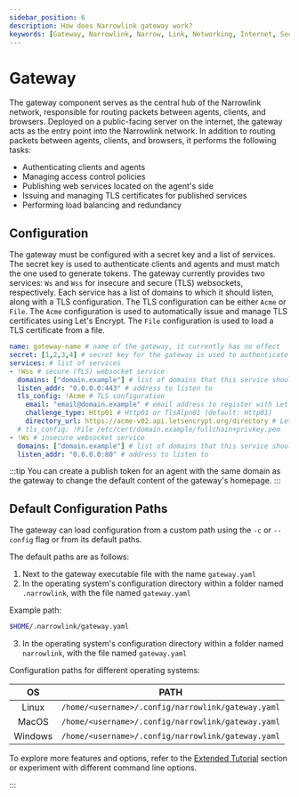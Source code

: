 ```yaml
---
sidebar_position: 6
description: How does Narrowlink gateway work?
keywords: [Gateway, Narrowlink, Narrow, Link, Networking, Internet, Security, Privacy, Open Source, Self-hosted, Tutorial, How-to, Guide, Nat, Firewall, Proxy, Reverse Proxy, Tunnel, Rust, ACME, Let's Encrypt, TLS, SSL, WSS, WS, Websocket, Load Balancing, Access Control, Service Publication, Certificate Management, Secure Communication, Internet, Security, Privacy, Open Source, Self-hosted, Tutorial, How-to, Guide, Xchacha20-Poly1305, HMAC-SHA256]
---
```


# Gateway

The gateway component serves as the central hub of the Narrowlink network, responsible for routing packets between agents, clients, and browsers. Deployed on a public-facing server on the internet, the gateway acts as the entry point into the Narrowlink network. In addition to routing packets between agents, clients, and browsers, it performs the following tasks:

- Authenticating clients and agents
- Managing access control policies
- Publishing web services located on the agent's side
- Issuing and managing TLS certificates for published services
- Performing load balancing and redundancy

## Configuration

The gateway must be configured with a secret key and a list of services. The secret key is used to authenticate clients and agents and must match the one used to generate tokens. The gateway currently provides two services: `Ws` and `Wss` for insecure and secure (TLS) websockets, respectively. Each service has a list of domains to which it should listen, along with a TLS configuration. The TLS configuration can be either `Acme` or `File`. The `Acme` configuration is used to automatically issue and manage TLS certificates using Let's Encrypt. The `File` configuration is used to load a TLS certificate from a file.

```yaml
name: gateway-name # name of the gateway, it currently has no effect
secret: [1,2,3,4] # secret key for the gateway is used to authenticate clients and agents, at least 8 bytes
services: # list of services
- !Wss # secure (TLS) websocket service
  domains: ["domain.example"] # list of domains that this service should listen to
  listen_addr: "0.0.0.0:443" # address to listen to
  tls_config: !Acme # TLS configuration
    email: "email@domain.example" # email address to register with Let's Encrypt
    challenge_type: Http01 # Http01 or TlsAlpn01 (default: Http01)
    directory_url: https://acme-v02.api.letsencrypt.org/directory # Let's Encrypt directory URL (default: https://acme-v02.api.letsencrypt.org/directory)
  # tls_config: !File /etc/cert/domain.example/fullchain+privkey.pem
- !Ws # insecure websocket service
  domains: ["domain.example"] # list of domains that this service should listen to
  listen_addr: "0.0.0.0:80" # address to listen to
```

:::tip
You can create a publish token for an agent with the same domain as the gateway to change the default content of the gateway's homepage.
:::

## Default Configuration Paths

The gateway can load configuration from a custom path using the `-c` or `--config` flag or from its default paths.

The default paths are as follows:

1. Next to the gateway executable file with the name `gateway.yaml`
2. In the operating system's configuration directory within a folder named `.narrowlink`, with the file named `gateway.yaml`

Example path:
```bash
$HOME/.narrowlink/gateway.yaml
```
3. In the operating system's configuration directory within a folder named `narrowlink`, with the file named `gateway.yaml`

Configuration paths for different operating systems:

| OS | PATH |
|:-:|:-:|
| Linux | `/home/<username>/.config/narrowlink/gateway.yaml` |
| MacOS | `/home/<username>/.config/narrowlink/gateway.yaml` |
| Windows | `/home/<username>/.config/narrowlink/gateway.yaml` |

To explore more features and options, refer to the [Extended Tutorial](/docs/category/extended-tutorial) section or experiment with different command line options.

:::
